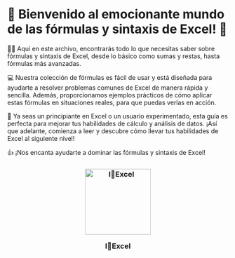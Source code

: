 # 🎉 Bienvenido al emocionante mundo de las fórmulas y sintaxis de Excel! 🎉

👨‍💻 Aquí en este archivo, encontrarás todo lo que necesitas saber sobre fórmulas y sintaxis de Excel, desde lo básico como sumas y restas, hasta fórmulas más avanzadas. 

💻 Nuestra colección de fórmulas es fácil de usar y está diseñada para ayudarte a resolver problemas comunes de Excel de manera rápida y sencilla. Además, proporcionamos ejemplos prácticos de cómo aplicar estas fórmulas en situaciones reales, para que puedas verlas en acción.

🚀 Ya seas un principiante en Excel o un usuario experimentado, esta guía es perfecta para mejorar tus habilidades de cálculo y análisis de datos. ¡Así que adelante, comienza a leer y descubre cómo llevar tus habilidades de Excel al siguiente nivel!

👍 ¡Nos encanta ayudarte a dominar las fórmulas y sintaxis de Excel! 


<h3 align="center"><img src="https://media.giphy.com/media/l0HlN5Y28D9MzzcRy/giphy.gif" alt="I💚Excel" width="150" height="150" style="display:block;margin:auto;"><p>I💚Excel</p></h3>
